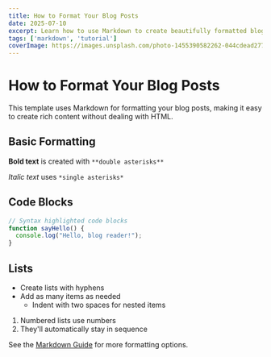```yaml
---
title: How to Format Your Blog Posts
date: 2025-07-10
excerpt: Learn how to use Markdown to create beautifully formatted blog posts with code snippets, lists, and more.
tags: ['markdown', 'tutorial']
coverImage: https://images.unsplash.com/photo-1455390582262-044cdead277a
---
```


# How to Format Your Blog Posts

This template uses Markdown for formatting your blog posts, making it easy to create rich content without dealing with HTML.

## Basic Formatting

**Bold text** is created with `**double asterisks**`

*Italic text* uses `*single asterisks*`

## Code Blocks

```javascript
// Syntax highlighted code blocks
function sayHello() {
  console.log("Hello, blog reader!");
}
```

## Lists

- Create lists with hyphens
- Add as many items as needed
  - Indent with two spaces for nested items

1. Numbered lists use numbers
2. They'll automatically stay in sequence

See the [Markdown Guide](https://www.markdownguide.org/) for more formatting options.
